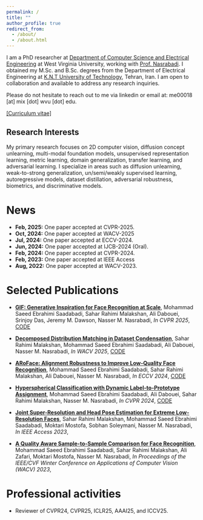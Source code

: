 ```yaml
---
permalink: /
title: ""
author_profile: true
redirect_from: 
  - /about/
  - /about.html
---
```

I am a PhD researcher at [Department of Computer Science and Electrical Engineering](https://lcsee.statler.wvu.edu/) at West Virginia University, working with [Prof. Nasrabadi](https://ep.jhu.edu/faculty/nasser-nasrabadi/). I obtained my M.Sc. and B.Sc. degrees from the Department of Electrical Engineering at [K.N.T University of Technology](https://en.kntu.ac.ir/), Tehran, Iran. I am open to collaboration and available to address any research inquiries.

Please do not hesitate to reach out to me via linkedin or email at: me00018 [at] mix [dot] wvu [dot] edu.


[\[Curriculum vitae\]](files/cv.pdf)

Research Interests
----

My primary research focuses on 2D computer vision, diffusion concept unlearning, multi-modal foundation models, unsupervised representation learning, metric learning, domain generalization, transfer learning, and adversarial learning. I specialize in areas such as diffusion unlearning, weak-to-strong generalization, un/semi/weakly supervised learning, autoregressive models, dataset distillation, adversarial robustness, biometrics, and discriminative models.


News
======
- **Feb, 2025:** One paper accepted at CVPR-2025.
- **Oct, 2024:** One paper accepted at WACV-2025
- **Jul, 2024:** One paper accepted at ECCV-2024.
- **Jun, 2024:** One paper accepted at IJCB-2024 (Oral).
- **Feb, 2024:** One paper accepted at CVPR-2024.
- **Feb, 2023:** One paper accepted at IEEE Access
- **Aug, 2022:** One paper accepted at WACV-2023.

Selected Publications
======

- [**GIF: Generative Inspiration for Face Recognition at Scale**](https://arxiv.org/pdf/2505.03012),
Mohammad Saeed Ebrahimi Saadabadi, Sahar Rahimi Malakshan, Ali Dabouei, Srinjoy Das, Jeremy M. Dawson, Nasser M. Nasrabadi,
_In CVPR 2025_, [CODE](https://github.com/msed-Ebrahimi/GIF)

- [**Decomposed Distribution Matching in Dataset Condensation**](https://arxiv.org/abs/2412.04748),
Sahar Rahimi Malakshan, Mohammad Saeed Ebrahimi Saadabadi, Ali Dabouei, Nasser M. Nasrabadi,
_In WACV 2025_, [CODE](https://github.com/SaharR1372/DM_Style_matching)

- [**ARoFace: Alignment Robustness to Improve Low-Quality Face Recognition**](https://arxiv.org/abs/2407.14972),
Mohammad Saeed Ebrahimi Saadabadi, Sahar Rahimi Malakshan, Ali Dabouei, Nasser M. Nasrabadi,
_In ECCV 2024_, [CODE](https://github.com/msed-Ebrahimi/ARoFace)

- [**Hyperspherical Classification with Dynamic Label-to-Prototype Assignment**](https://arxiv.org/abs/2403.16937),
Mohammad Saeed Ebrahimi Saadabadi, Ali Dabouei, Sahar Rahimi Malakshan, Nasser M. Nasrabadi,
_In CVPR 2024_, [CODE](https://github.com/msed-Ebrahimi/DL2PA_CVPR24)

- [**Joint Super-Resolution and Head Pose Estimation for Extreme Low-Resolution Faces**](https://ieeexplore.ieee.org/stamp/stamp.jsp?arnumber=10034761),
Sahar Rahimi Malakshan, Mohammad Saeed Ebrahimi Saadabadi, Moktari Mostofa, Sobhan Soleymani, Nasser M. Nasrabadi,
_In IEEE Access 2023_,

- [**A Quality Aware Sample-to-Sample Comparison for Face Recognition**](https://openaccess.thecvf.com/content/WACV2023/html/Saadabadi_A_Quality_Aware_Sample-to-Sample_Comparison_for_Face_Recognition_WACV_2023_paper.html),
Mohammad Saeed Ebrahimi Saadabadi, Sahar Rahimi Malakshan, Ali Zafari, Moktari Mostofa, Nasser M. Nasrabadi,
_In Proceedings of the IEEE/CVF Winter Conference on Applications of Computer Vision (WACV) 2023_,

Professional activities
======
-  Reviewer of CVPR24, CVPR25, ICLR25, AAAI25, and ICCV25.



